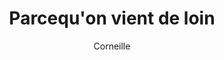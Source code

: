 ---
layout: post
title: Parcequ'on vient de loin
author: Corneille
image:
  artist: corneille.png
---